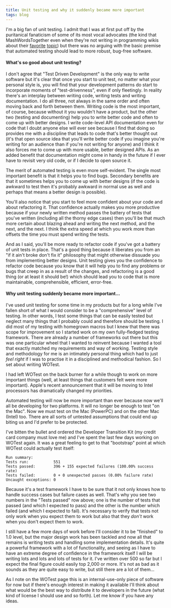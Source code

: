 ```yaml
---
title: Unit testing and why it suddenly became more important
tags: blog
---
```


I'm a big fan of unit testing. I admit that I was at first put off by the puritanical fanaticism of some of its most vocal advocates (the kind that MashWordsTogether even when they're not writing in programming wikis about their [favorite](http://www.xprogramming.com/xpmag/whatisxp.htm) [topic](http://www.extremeprogramming.org/)) but there was no arguing with the basic premise that automated testing should lead to more robust, bug-free software.

#### What's so good about unit testing?

I don't agree that "Test Driven Development" is the only way to write software but it's clear that once you start to unit test, no matter what your personal style is, you will find that your development patterns do start to incorporate moments of "test-drivenness", even if only fleetingly. In reality there's an interplay between writing code, writing tests and writing documentation. I do all three, not always in the same order and often moving back and forth between them. Writing code is the most important, of course, because without it you wouldn't have a product, but the other two (testing and documenting) help you to write better code and often to come up with better designs. I write code-level API documentation even for code that I doubt anyone else will ever see because I find that doing so provides me with a discipline that leads to code that's better thought out (it's that open source idea that you'll write better code if you imagine you're writing for an audience than if you're not writing for anyone) and I think it also forces me to come up with more usable, better designed APIs. As an added benefit that documentation might come in handy in the future if I ever have to revisit very old code, or if I decide to open source it.

The merit of automated testing is even more self-evident. The single most important benefit is that it helps you to find bugs. Secondary benefits are that it sometimes helps you to come up with better designs (if the code is awkward to test then it's probably awkward in normal use as well and perhaps that means a better design is possible).

You'll also notice that you start to feel more confident about your code and about refactoring it. That confidence actually makes you more productive because if your newly written method passes the battery of tests that you've written (including all the thorny edge cases) then you'll be that much more certain about blazing ahead and writing the next method, and the next, and the next. I think the extra speed at which you work more than offsets the time you must spend writing the tests.

And as I said, you'll be more ready to refactor code if you've got a battery of unit tests in place. That's a good thing because it liberates you from an "if it ain't broke don't fix it" philosophy that might otherwise dissuade you from implementing better designs. Unit testing gives you the confidence to refactor code because you know that it will help you to find any problems or bugs that creep in as a result of the changes, and refactoring is a good thing (or at least it should be!) which should lead you to code that is more maintainable, comprehensible, efficient, error-free.

#### Why unit testing suddenly became more important...

I've used unit testing for some time in my products but for a long while I've fallen short of what I would consider to be a "comprehensive" level of testing. In other words, I test some things that can be easily tested but neglect many things that I probably could and therefore should be testing. I did most of my testing with homegrown macros but I knew that there was scope for improvement so I started work on my own fully-fledged testing framework. There are already a number of frameworks out there but this was one particular wheel that I wanted to reinvent because I wanted a tool that exactly matched my requirements and way of working. Testing style and methodology for me is an intimately personal thing which had to just _feel right_ if I was to practise it in a disciplined and methodical fashion. So I set about writing WOTest.

I had left WOTest on the back burner for a while though to work on more important things (well, at least things that customers felt were more important). Apple's recent announcement that it will be moving to Intel processors has dramatically changed my priorities.

Automated testing will now be more important than ever because now we'll all be developing for two platforms. It will no longer be enough to test "on the Mac". Now we must test on the Mac (PowerPC) and on the other Mac (Intel) too. There are all sorts of untested assumptions that could end up biting us and I'd prefer to be protected.

I've bitten the bullet and ordered the Developer Transition Kit (my credit card company must love me) and I've spent the last few days working on WOTest again. It was a great feeling to get to that "bootstrap" point at which WOTest could actually test itself:

    Run summary:
    Tests run:           551
    Tests passed:        396 + 155 expected failures (100.00% success rate)
    Tests failed:        0 + 0 unexpected passes (0.00% failure rate)
    Uncaught exceptions: 0

Because it's a test framework I have to be sure that it not only knows how to handle success cases but failure cases as well. That's why you see two numbers in the "Tests passed" row above; one is the number of tests that passed (and which I expected to pass) and the other is the number which failed (and which I expected to fail). It's necessary to verify that tests not only work when you expect them to work but also that they _don't_ work when you don't expect them to work.

I still have a few more days of work before I'll consider it to be "finished" to 1.0 level, but the major design work has been tackled and now all that remains is writing tests and handling some implementation details. It's quite a powerful framework with a lot of functionality, and seeing as I have to have an extreme degree of confidence in the framework itself I will be writing lots and lots and lots of tests for it. I've written over 500 so far but I expect the final figure could easily top 2,000 or more. It's not as bad as it sounds as they are quite easy to write, but still there are a lot of them...

As I note on the WOTest page this is an internal-use-only piece of software for now but if there's enough interest in making it available I'll think about what would be the best way to distribute it to developers in the future (what kind of license I should use and so forth). Let me know if you have any ideas.
